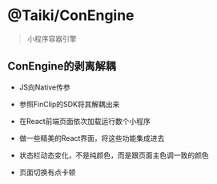 # @Taiki/ConEngine

> 小程序容器引擎

## ConEngine的剥离解耦

- JS向Native传参
- 参照FinClip的SDK将其解耦出来
- 在React前端页面依次加载运行数个小程序
- 做一些精美的React界面，将这些功能集成进去
- 状态栏动态变化，不是纯颜色，而是跟页面主色调一致的颜色

- 页面切换有点卡顿